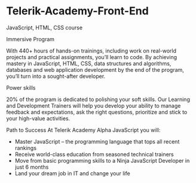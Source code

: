 # Telerik-Academy-Front-End
JavaScript, HTML, CSS course

Immersive Program

  With 440+ hours of hands-on trainings, including work on real-world projects and practical assignments, you’ll learn to code. By achieving mastery in JavaScript, HTML, CSS, data structures and algorithms, databases and web application development by the end of the program, you’ll turn into a sought-after developer.

Power skills

  20% of the program is dedicated to polishing your soft skills. Our Learning and Development Trainers will help you develop your ability to manage feedback and expectations, ask the right questions, prioritize and stick to your high-value activities.

Path to Success
At Telerik Academy Alpha JavaScript you will:

  - Master JavaScript – the programming language that tops all recent rankings
  - Receive world-class education from seasoned technical trainers
  - Move from basic programming skills to a Ninja JavaScript Developer in just 6 months
  - Land your dream job in IT and change your life
